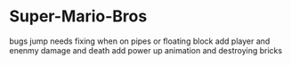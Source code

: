 # Super-Mario-Bros
bugs jump needs fixing when on pipes or floating block
add player and enenmy damage and death
add power up animation and destroying bricks
